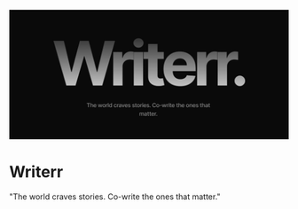 ![logo](https://github.com/AkshatT5/writerr/blob/main/images/logo.png)
# Writerr
"The world craves stories. Co-write the ones that matter."

